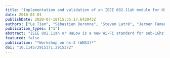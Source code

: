 ```yaml
---
title: "Implementation and validation of an IEEE 802.11ah module for NS-3"
date: 2016-01-01
publishDate: 2020-07-18T15:35:17.642943Z
authors: ["Le Tian", "Sébastien Deronne", "Steven Latré", "Jeroen Famaey"]
publication_types: ["1"]
abstract: "IEEE 802.11ah or HaLow is a new Wi-Fi standard for sub-1Ghz communications, aiming to address the major challenges of the Internet of Things: connectivity among a large number of power-constrained stations deployed over a wide area. Existing research on the performance evaluation of 802.11ah is generally based on analytical models, which does not accurately represent real network dynamics and is hard to adjust to different network conditions. To address this hiatus, we implemented the 802.11ah physical and MAC layer in the ns-3 network simulator, which, compared to analytical models, more closely reflects actual protocol behavior and can more easily be adapted to evaluate a broad range of network and traffic conditions. In this paper, we present the details of our implementation, including a sub-1Ghz physical layer model and several novel MAC layer features. Moreover, simulations based on the implemented model are conducted to evaluate performance of the novel features of IEEE 802.11ah."
featured: false
publication: "*Workshop on ns-3 (WNS3)*"
doi: "10.1145/2915371.2915372"
---
```



